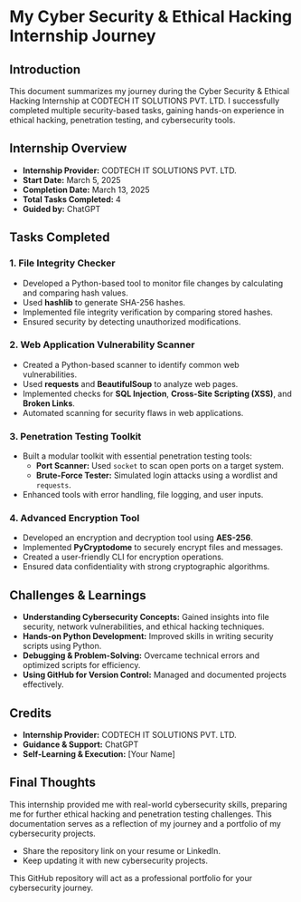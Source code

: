 # My Cyber Security & Ethical Hacking Internship Journey

## Introduction
This document summarizes my journey during the Cyber Security & Ethical Hacking Internship at CODTECH IT SOLUTIONS PVT. LTD. I successfully completed multiple security-based tasks, gaining hands-on experience in ethical hacking, penetration testing, and cybersecurity tools.

## Internship Overview
- **Internship Provider:** CODTECH IT SOLUTIONS PVT. LTD.
- **Start Date:** March 5, 2025
- **Completion Date:** March 13, 2025
- **Total Tasks Completed:** 4
- **Guided by:** ChatGPT

## Tasks Completed

### 1. File Integrity Checker
- Developed a Python-based tool to monitor file changes by calculating and comparing hash values.
- Used **hashlib** to generate SHA-256 hashes.
- Implemented file integrity verification by comparing stored hashes.
- Ensured security by detecting unauthorized modifications.

### 2. Web Application Vulnerability Scanner
- Created a Python-based scanner to identify common web vulnerabilities.
- Used **requests** and **BeautifulSoup** to analyze web pages.
- Implemented checks for **SQL Injection**, **Cross-Site Scripting (XSS)**, and **Broken Links**.
- Automated scanning for security flaws in web applications.

### 3. Penetration Testing Toolkit
- Built a modular toolkit with essential penetration testing tools:
  - **Port Scanner:** Used `socket` to scan open ports on a target system.
  - **Brute-Force Tester:** Simulated login attacks using a wordlist and `requests`.
- Enhanced tools with error handling, file logging, and user inputs.

### 4. Advanced Encryption Tool
- Developed an encryption and decryption tool using **AES-256**.
- Implemented **PyCryptodome** to securely encrypt files and messages.
- Created a user-friendly CLI for encryption operations.
- Ensured data confidentiality with strong cryptographic algorithms.

## Challenges & Learnings
- **Understanding Cybersecurity Concepts:** Gained insights into file security, network vulnerabilities, and ethical hacking techniques.
- **Hands-on Python Development:** Improved skills in writing security scripts using Python.
- **Debugging & Problem-Solving:** Overcame technical errors and optimized scripts for efficiency.
- **Using GitHub for Version Control:** Managed and documented projects effectively.

## Credits
- **Internship Provider:** CODTECH IT SOLUTIONS PVT. LTD.
- **Guidance & Support:** ChatGPT
- **Self-Learning & Execution:** [Your Name]

## Final Thoughts
This internship provided me with real-world cybersecurity skills, preparing me for further ethical hacking and penetration testing challenges. This documentation serves as a reflection of my journey and a portfolio of my cybersecurity projects.

   - Share the repository link on your resume or LinkedIn.
   - Keep updating it with new cybersecurity projects.

This GitHub repository will act as a professional portfolio for your cybersecurity journey.

